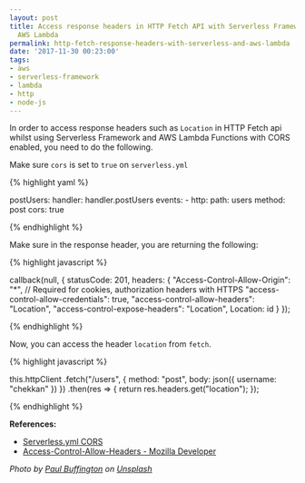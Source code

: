 ```yaml
---
layout: post
title: Access response headers in HTTP Fetch API with Serverless Framework and 
  AWS Lambda
permalink: http-fetch-response-headers-with-serverless-and-aws-lambda
date: '2017-11-30 00:23:00'
tags:
- aws
- serverless-framework
- lambda
- http
- node-js
---
```


In order to access response headers such as `Location` in HTTP Fetch api whilst 
using Serverless Framework and AWS Lambda Functions with CORS enabled, you need 
to do the following.

Make sure `cors` is set to `true` on `serverless.yml`

{% highlight yaml %}

postUsers:
  handler: handler.postUsers
  events:
    - http:
      path: users
      method: post
      cors: true

{% endhighlight %}

Make sure in the response header, you are returning the following:

{% highlight javascript %}

callback(null, {
  statusCode: 201,
  headers: {
    "Access-Control-Allow-Origin": "*",
    // Required for cookies, authorization headers with HTTPS
    "access-control-allow-credentials": true,
    "access-control-allow-headers": "Location",
    "access-control-expose-headers": "Location",
    Location: id
  }
});

{% endhighlight %}

Now, you can access the header `location` from `fetch`.

{% highlight javascript %}

this.httpClient
  .fetch("/users", {
    method: "post",
    body: json({ username: "chekkan" })
  })
  .then(res => {
    return res.headers.get("location");
  });

{% endhighlight %}

**References:**

- [Serverless.yml CORS](https://serverless.com/framework/docs/providers/aws/events/apigateway#enabling-cors)
- [Access-Control-Allow-Headers - Mozilla Developer](https://developer.mozilla.org/en-US/docs/Web/HTTP/Headers/Access-Control-Allow-Headers)

_Photo by [Paul Buffington](https://unsplash.com/photos/Lwe2hbm5XKk?utmsource=unsplash&utmmedium=referral&utmcontent=creditCopyText) 
on [Unsplash](https://unsplash.com/?utmsource=unsplash&utmmedium=referral&utmcontent=creditCopyText)_

